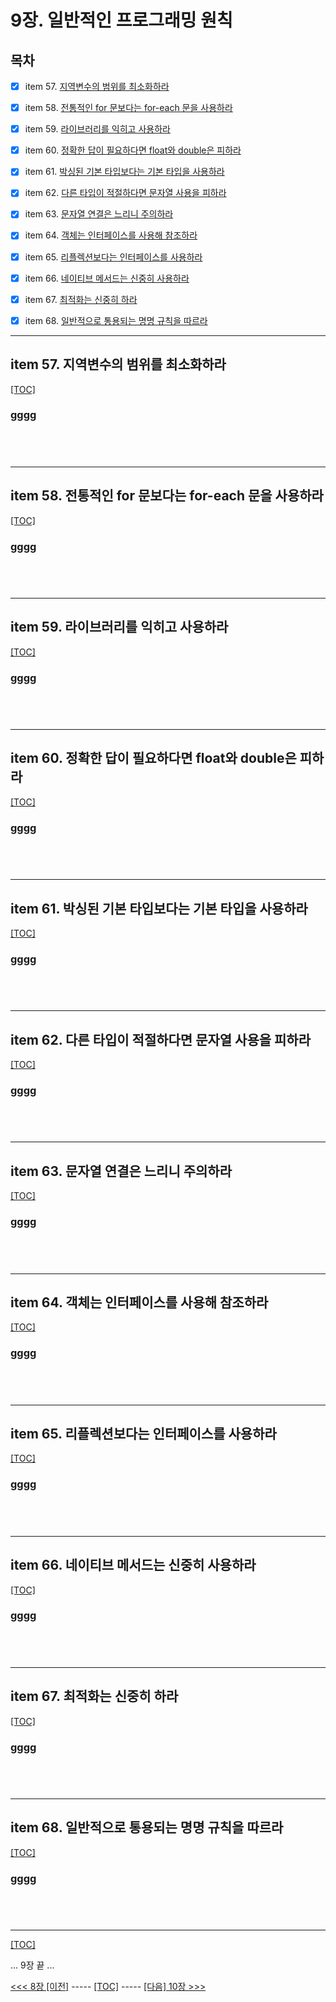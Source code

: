 # 9장. 일반적인 프로그래밍 원칙

## 목차

- [x] item 57. [지역변수의 범위를 최소화하라](#ffff)
- [x] item 58. [전통적인 for 문보다는 for-each 문을 사용하라](#ffff)
- [x] item 59. [라이브러리를 익히고 사용하라](#ffff)
- [x] item 60. [정확한 답이 필요하다면 float와 double은 피하라](#ffff)
- [x] item 61. [박싱된 기본 타입보다는 기본 타입을 사용하라](#ffff)
- [x] item 62. [다른 타입이 적절하다면 문자열 사용을 피하라](#ffff)
- [x] item 63. [문자열 연결은 느리니 주의하라](#ffff)
- [x] item 64. [객체는 인터페이스를 사용해 참조하라](#ffff)
- [x] item 65. [리플렉션보다는 인터페이스를 사용하라](#ffff)
- [x] item 66. [네이티브 메서드는 신중히 사용하라](#ffff)
- [x] item 67. [최적화는 신중히 하라](#ffff)
- [x] item 68. [일반적으로 통용되는 명명 규칙을 따르라](#ffff)


---------------------------------------------------------------

## item 57. 지역변수의 범위를 최소화하라

[[TOC]](#목차)

### __gggg__

```java

```

```java

```

```java

```

```java

```


---------------------------------------------------------------

## item 58. 전통적인 for 문보다는 for-each 문을 사용하라

[[TOC]](#목차)

### __gggg__

```java

```

```java

```

```java

```

```java

```


---------------------------------------------------------------

## item 59. 라이브러리를 익히고 사용하라

[[TOC]](#목차)

### __gggg__

```java

```

```java

```

```java

```

```java

```


---------------------------------------------------------------

## item 60. 정확한 답이 필요하다면 float와 double은 피하라

[[TOC]](#목차)

### __gggg__

```java

```

```java

```

```java

```

```java

```


---------------------------------------------------------------

## item 61. 박싱된 기본 타입보다는 기본 타입을 사용하라

[[TOC]](#목차)

### __gggg__

```java

```

```java

```

```java

```

```java

```


---------------------------------------------------------------

## item 62. 다른 타입이 적절하다면 문자열 사용을 피하라

[[TOC]](#목차)

### __gggg__

```java

```

```java

```

```java

```

```java

```


---------------------------------------------------------------

## item 63. 문자열 연결은 느리니 주의하라

[[TOC]](#목차)

### __gggg__

```java

```

```java

```

```java

```

```java

```


---------------------------------------------------------------

## item 64. 객체는 인터페이스를 사용해 참조하라

[[TOC]](#목차)

### __gggg__

```java

```

```java

```

```java

```

```java

```


---------------------------------------------------------------

## item 65. 리플렉션보다는 인터페이스를 사용하라

[[TOC]](#목차)

### __gggg__

```java

```

```java

```

```java

```

```java

```


---------------------------------------------------------------

## item 66. 네이티브 메서드는 신중히 사용하라

[[TOC]](#목차)

### __gggg__

```java

```

```java

```

```java

```

```java

```


---------------------------------------------------------------

## item 67. 최적화는 신중히 하라

[[TOC]](#목차)

### __gggg__

```java

```

```java

```

```java

```

```java

```


---------------------------------------------------------------

## item 68. 일반적으로 통용되는 명명 규칙을 따르라

[[TOC]](#목차)

### __gggg__

```java

```

```java

```

```java

```

```java

```


---------------------------------------------------------------

[[TOC]](#목차)


... 9장 끝 ...

[<<< 8장 [이전]](../ch08/README.md) ----- [[TOC]](#목차) -----  [[다음] 10장 >>>](../ch10/README.md)